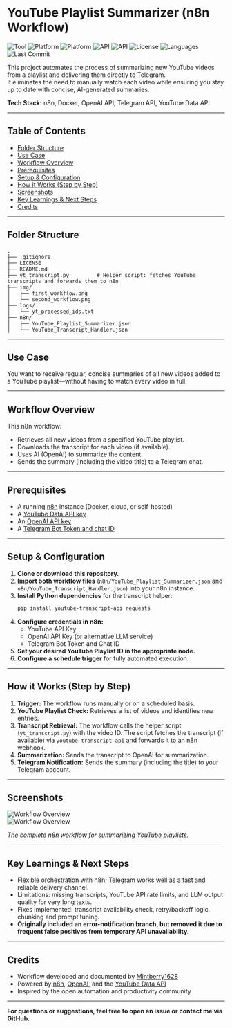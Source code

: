 # YouTube Playlist Summarizer (n8n Workflow)

![Tool](https://img.shields.io/badge/tool-n8n-blue)
![Platform](https://img.shields.io/badge/platform-Docker-green)
![Platform](https://img.shields.io/badge/platform-RaspberryPi-green)
![API](https://img.shields.io/badge/API-OpenAI-orange)
![API](https://img.shields.io/badge/API-YouTube%20Data%20API-red)
![License](https://img.shields.io/github/license/Mintberry1628/youtube-playlist-summarizer-n8n)
![Languages](https://img.shields.io/github/languages/top/Mintberry1628/youtube-playlist-summarizer-n8n)
![Last Commit](https://img.shields.io/github/last-commit/Mintberry1628/youtube-playlist-summarizer-n8n)

This project automates the process of summarizing new YouTube videos from a playlist and delivering them directly to Telegram.  
It eliminates the need to manually watch each video while ensuring you stay up to date with concise, AI-generated summaries.

**Tech Stack:** n8n, Docker, OpenAI API, Telegram API, YouTube Data API

---

## Table of Contents
- [Folder Structure](#folder-structure)
- [Use Case](#use-case)
- [Workflow Overview](#workflow-overview)
- [Prerequisites](#prerequisites)
- [Setup & Configuration](#setup--configuration)
- [How it Works (Step by Step)](#how-it-works-step-by-step)
- [Screenshots](#screenshots)
- [Key Learnings & Next Steps](#key-learnings--next-steps)
- [Credits](#credits)

---

## Folder Structure

```
.
├── .gitignore
├── LICENSE
├── README.md
├── yt_transcript.py         # Helper script: fetches YouTube transcripts and forwards them to n8n
├── img/
│   ├── first_workflow.png
│   └── second_workflow.png
├── logs/
│   └── yt_processed_ids.txt
├── n8n/
│   ├── YouTube_Playlist_Summarizer.json
│   └── YouTube_Transcript_Handler.json
```

---

## Use Case

You want to receive regular, concise summaries of all new videos added to a YouTube playlist—without having to watch every video in full.

---

## Workflow Overview

This n8n workflow:

- Retrieves all new videos from a specified YouTube playlist.
- Downloads the transcript for each video (if available).
- Uses AI (OpenAI) to summarize the content.
- Sends the summary (including the video title) to a Telegram chat.

---

## Prerequisites

- A running [n8n](https://n8n.io/) instance (Docker, cloud, or self-hosted)
- A [YouTube Data API key](https://developers.google.com/youtube/v3/getting-started)
- An [OpenAI API key](https://platform.openai.com/)
- A [Telegram Bot Token and chat ID](https://core.telegram.org/bots#how-do-i-create-a-bot)

---

## Setup & Configuration

1. **Clone or download this repository.**
2. **Import both workflow files** (`n8n/YouTube_Playlist_Summarizer.json` and `n8n/YouTube_Transcript_Handler.json`) into your n8n instance.
3. **Install Python dependencies** for the transcript helper:
   ```bash
   pip install youtube-transcript-api requests
4. **Configure credentials in n8n:**
    - YouTube API Key
	- OpenAI API Key (or alternative LLM service)
	- Telegram Bot Token and Chat ID
5. **Set your desired YouTube Playlist ID in the appropriate node.**
6. **Configure a schedule trigger** for fully automated execution.

---

## How it Works (Step by Step)

1. **Trigger:** The workflow runs manually or on a scheduled basis.
2. **YouTube Playlist Check:** Retrieves a list of videos and identifies new entries.
3. **Transcript Retrieval:** The workflow calls the helper script (`yt_transcript.py`) with the video ID. The script fetches the transcript (if available) via `youtube-transcript-api` and forwards it to an n8n webhook.
4. **Summarization:** Sends the transcript to OpenAI for summarization.
5. **Telegram Notification:** Sends the summary (including the title) to your Telegram account.

---

## Screenshots

![Workflow Overview](img/first_workflow.png)  
![Workflow Overview](img/second_workflow.png)  

*The complete n8n workflow for summarizing YouTube playlists.*

---

## Key Learnings & Next Steps
- Flexible orchestration with n8n; Telegram works well as a fast and reliable delivery channel.
- Limitations: missing transcripts, YouTube API rate limits, and LLM output quality for very long texts.
- Fixes implemented: transcript availability check, retry/backoff logic, chunking and prompt tuning.
- **Originally included an error-notification branch, but removed it due to frequent false positives from temporary API unavailability.**

---

## Credits

- Workflow developed and documented by [Mintberry1628](https://github.com/Mintberry1628)
- Powered by [n8n](https://n8n.io/), [OpenAI](https://openai.com), and the [YouTube Data API](https://developers.google.com/youtube/v3)
- Inspired by the open automation and productivity community

---

**For questions or suggestions, feel free to open an issue or contact me via GitHub.**
